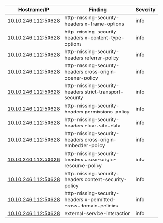 | Hostname/IP | Finding | Severity |
| --- | --- | --- |
| [10.10.246.112:50628](http-missing-security-headers-http___10.10.246.112_50628_default.asp-x-frame-options.md) | http-missing-security-headers x-frame-options | info |
| [10.10.246.112:50628](http-missing-security-headers-http___10.10.246.112_50628_default.asp-x-content-type-options.md) | http-missing-security-headers x-content-type-options | info |
| [10.10.246.112:50628](http-missing-security-headers-http___10.10.246.112_50628_default.asp-referrer-policy.md) | http-missing-security-headers referrer-policy | info |
| [10.10.246.112:50628](http-missing-security-headers-http___10.10.246.112_50628_default.asp-cross-origin-opener-policy.md) | http-missing-security-headers cross-origin-opener-policy | info |
| [10.10.246.112:50628](http-missing-security-headers-http___10.10.246.112_50628_default.asp-strict-transport-security.md) | http-missing-security-headers strict-transport-security | info |
| [10.10.246.112:50628](http-missing-security-headers-http___10.10.246.112_50628_default.asp-permissions-policy.md) | http-missing-security-headers permissions-policy | info |
| [10.10.246.112:50628](http-missing-security-headers-http___10.10.246.112_50628_default.asp-clear-site-data.md) | http-missing-security-headers clear-site-data | info |
| [10.10.246.112:50628](http-missing-security-headers-http___10.10.246.112_50628_default.asp-cross-origin-embedder-policy.md) | http-missing-security-headers cross-origin-embedder-policy | info |
| [10.10.246.112:50628](http-missing-security-headers-http___10.10.246.112_50628_default.asp-cross-origin-resource-policy.md) | http-missing-security-headers cross-origin-resource-policy | info |
| [10.10.246.112:50628](http-missing-security-headers-http___10.10.246.112_50628_default.asp-content-security-policy.md) | http-missing-security-headers content-security-policy | info |
| [10.10.246.112:50628](http-missing-security-headers-http___10.10.246.112_50628_default.asp-x-permitted-cross-domain-policies.md) | http-missing-security-headers x-permitted-cross-domain-policies | info |
| [10.10.246.112:50628](external-service-interaction-http___10.10.246.112_50628.md) | external-service-interaction  | info |
